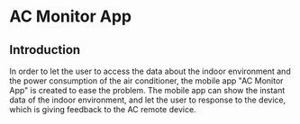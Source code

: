 # AC Monitor App

## Introduction
In order to let the user to access the data about the indoor environment and the power consumption of the air conditioner, the mobile app "AC Monitor App" is created to ease the problem. The mobile app can show the instant data of the indoor environment, and let the user to response to the device, which is giving feedback to the AC remote device.